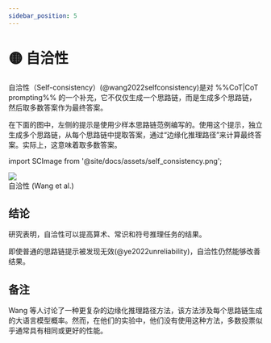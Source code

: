 ```yaml
---
sidebar_position: 5
---
```


# 🟡 自洽性

自洽性（Self-consistency）(@wang2022selfconsistency)是对 %%CoT|CoT prompting%% 的一个补充，它不仅仅生成一个思路链，而是生成多个思路链，然后取多数答案作为最终答案。

在下面的图中，左侧的提示是使用少样本思路链范例编写的。使用这个提示，独立生成多个思路链，从每个思路链中提取答案，通过“边缘化推理路径”来计算最终答案。实际上，这意味着取多数答案。

import SCImage from '@site/docs/assets/self_consistency.png';

<div style={{textAlign: 'center'}}>
  <img src={SCImage} style={{width: "750px"}} />
</div>
<div style={{textAlign: 'center'}}>
自洽性 (Wang et al.)
</div>

## 结论

研究表明，自洽性可以提高算术、常识和符号推理任务的结果。

即使普通的思路链提示被发现无效(@ye2022unreliability)，自洽性仍然能够改善结果。

## 备注

Wang 等人讨论了一种更复杂的边缘化推理路径方法，该方法涉及每个思路链生成的大语言模型概率。然而，在他们的实验中，他们没有使用这种方法，多数投票似乎通常具有相同或更好的性能。